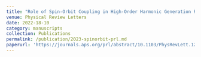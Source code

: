 ```yaml
---
title: "Role of Spin-Orbit Coupling in High-Order Harmonic Generation Revealed by Supercycle Rydberg Trajectories"
venue: Physical Review Letters
date: 2022-18-10
category: manuscripts
collection: Publications
permalink: /publication/2023-spinorbit-prl.md
paperurl: 'https://journals.aps.org/prl/abstract/10.1103/PhysRevLett.129.173202'
---
```


